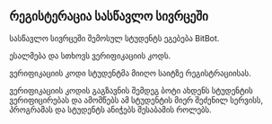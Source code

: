 ## რეგისტერაცია სასწავლო სივრცეში

სასწავლო სივრცეში შემოსულ სტუდენტს ეგებება BitBot. 

ესალმება და სთხოვს ვერიფიკაციის კოდს. 

ვერიფიკაციის კოდი სტუდენტმა მიიღო საიტზე რეგისტრაციისას.

ვერიფიკაციის კოდის გაგზავნის შემდეგ ბოტი ახდენს სტუდენტის ვერიფიცირებას და ამომწებს ამ სტუდენტის მიერ შეძენილ სერვისს, პროგრამას და სტუდენტს ანიჭებს შესაბამის როლებს. 